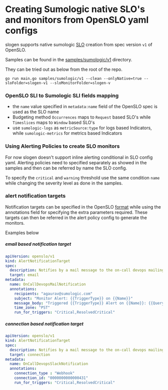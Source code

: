 # Creating Sumologic native SLO's and monitors from OpenSLO yaml configs

slogen supports native sumologic [SLO]() creation from spec version `v1` of OpenSLO. 

Samples can be found in the [samples/sumologic/v1](/samples/sumologic/v1) directory. 

They can be tried out as below from the root of the repo.

```shell
go run main.go samples/sumologic/v1 --clean --onlyNative=true --sloFolder=slogen-v1 --sloMonitorFolder=slogen-v
```

### OpenSLO SLI to Sumologic SLI fields mapping 

- the `name` value specified in `metadata:name` field of the OpenSLO spec is used as the SLO name
- Budgeting method `Occurrences` maps to `Request` based SLO's while `Timeslices` maps to `Window` based SLO's
- use `sumologic-logs` as `metricSource:type` for logs based Indicators, while `sumologic-metrics` for metrics based Indicators 

### Using Alerting Policies to create SLO monitors 
For now slogen doesn't support inline alerting conditional in SLO config yaml. 
Alerting policies need to specified separately as showed in the samples and then can be referred by name the SLO config. 

To specify the `critical` and `warning` threshold use the same condition `name` while changing the severity level as done in the samples. 


### alert notification targets

Notification targets can be specified in the OpenSLO [format](https://github.com/OpenSLO/OpenSLO#alertnotificationtarget) 
while using the annotations field for specifying the extra parameters required. 
These targets can then be referred in the alert policy config to generate the monitors.


Examples below

##### email based notification target

```yaml
apiVersion: openslo/v1
kind: AlertNotificationTarget
spec:
  description: Notifies by a mail message to the on-call devops mailing group
  target: email
metadata:
  name: OnCallDevopsMailNotification
  annotations:
    recipients: "agaurav@sumologic.com"
    subject: "Monitor Alert: {{TriggerType}} on {{Name}}"
    message_body: "Triggered {{TriggerType}} Alert on {{Name}}: {{QueryURL}}"
    time_zone: "PST"
    run_for_triggers: "Critical,ResolvedCritical"      
```

##### connection based notification target

```yaml
apiVersion: openslo/v1
kind: AlertNotificationTarget
spec:
  description: Notifies by a mail message to the on-call devops mailing group
  target: connection
metadata:
  name: OnCallDevopsSlackNotification
  annotations:
    connection_type : "Webhook"
    connection_id: "0000000000000431"
    run_for_triggers: "Critical,ResolvedCritical"
```


